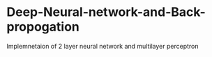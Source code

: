 # Deep-Neural-network-and-Back-propogation
 Implemnetaion of 2 layer neural network and multilayer perceptron
